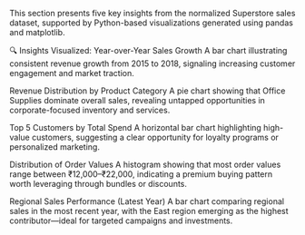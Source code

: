 This section presents five key insights from the normalized Superstore sales dataset, supported by Python-based visualizations generated using pandas and matplotlib.

🔍 Insights Visualized:
Year-over-Year Sales Growth
A bar chart illustrating consistent revenue growth from 2015 to 2018, signaling increasing customer engagement and market traction.

Revenue Distribution by Product Category
A pie chart showing that Office Supplies dominate overall sales, revealing untapped opportunities in corporate-focused inventory and services.

Top 5 Customers by Total Spend
A horizontal bar chart highlighting high-value customers, suggesting a clear opportunity for loyalty programs or personalized marketing.

Distribution of Order Values
A histogram showing that most order values range between ₹12,000–₹22,000, indicating a premium buying pattern worth leveraging through bundles or discounts.

Regional Sales Performance (Latest Year)
A bar chart comparing regional sales in the most recent year, with the East region emerging as the highest contributor—ideal for targeted campaigns and investments.

